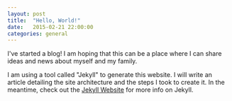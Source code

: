 ```yaml
---
layout: post
title:  "Hello, World!"
date:   2015-02-21 22:00:00
categories: general
---
```

I've started a blog! I am hoping that this can be a place where I can share ideas and news about myself and my family. 


I am using a tool called "Jekyll" to generate this website. I will write an article detailing the site architecture and the steps I took to create it. In the meantime, check out the [Jekyll Website][jekyll] for more info on Jekyll. 

[jekyll]:      http://jekyllrb.com

